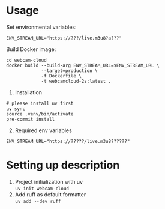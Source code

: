 
# Usage

Set environmental variables:

```ENV_STREAM_URL="https://???/live.m3u8?a???"```

Build Docker image:
```
cd webcam-cloud
docker build --build-arg ENV_STREAM_URL=$ENV_STREAM_URL \
             --target=production \
             -f Dockerfile \
             -t webcamcloud-2s:latest .
```


1. Installation
```
# please install uv first
uv sync
source .venv/bin/activate
pre-commit install 
```

2. Required env variables
```
ENV_STREAM_URL="https://?????/live.m3u8??????"
```

# Setting up description
1. Project initialization with uv  
```uv init webcam-cloud```
2. Add ruff as default formatter  
```uv add --dev ruff```
